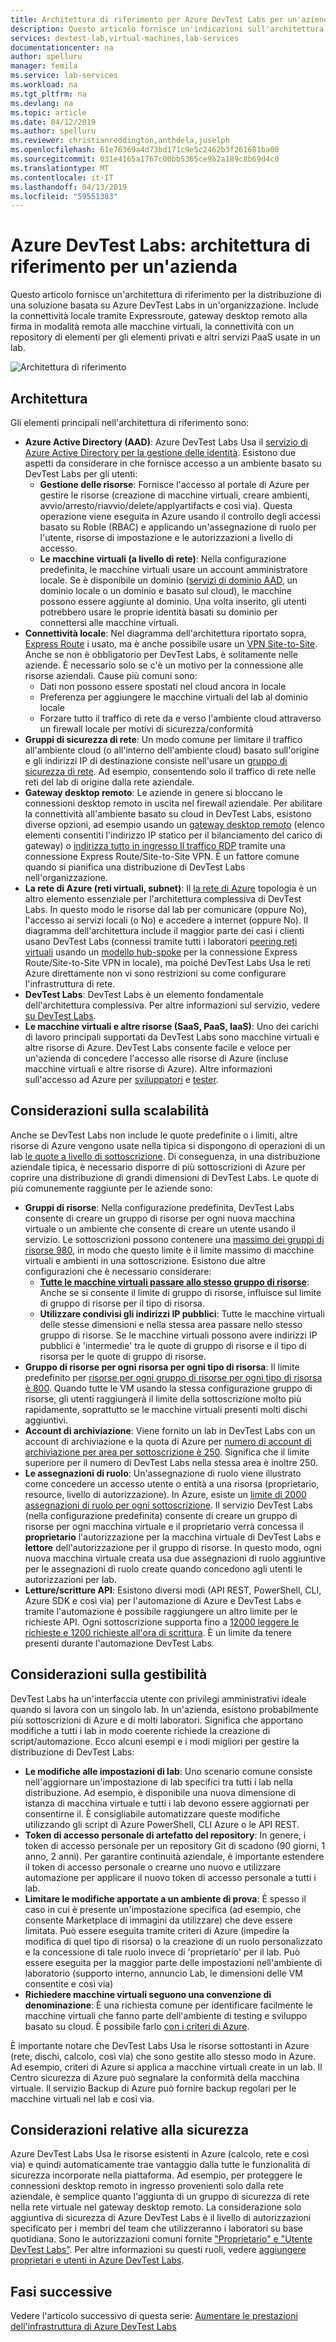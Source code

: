 ```yaml
---
title: Architettura di riferimento per Azure DevTest Labs per un'azienda
description: Questo articolo fornisce un'indicazioni sull'architettura di riferimento per Azure DevTest Labs in un'organizzazione.
services: devtest-lab,virtual-machines,lab-services
documentationcenter: na
author: spelluru
manager: femila
ms.service: lab-services
ms.workload: na
ms.tgt_pltfrm: na
ms.devlang: na
ms.topic: article
ms.date: 04/12/2019
ms.author: spelluru
ms.reviewer: christianreddington,anthdela,juselph
ms.openlocfilehash: 61e76369a4d73bd171c9e5c2462b3f261681ba00
ms.sourcegitcommit: 031e4165a1767c00bb5365ce9b2a189c8b69d4c0
ms.translationtype: MT
ms.contentlocale: it-IT
ms.lasthandoff: 04/13/2019
ms.locfileid: "59551383"
---
```

# <a name="azure-devtest-labs---reference-architecture-for-an-enterprise"></a>Azure DevTest Labs: architettura di riferimento per un'azienda
Questo articolo fornisce un'architettura di riferimento per la distribuzione di una soluzione basata su Azure DevTest Labs in un'organizzazione. Include la connettività locale tramite Expressroute, gateway desktop remoto alla firma in modalità remota alle macchine virtuali, la connettività con un repository di elementi per gli elementi privati e altri servizi PaaS usate in un lab.

![Architettura di riferimento](./media/devtest-lab-reference-architecture/reference-architecture.png)

## <a name="architecture"></a>Architettura
Gli elementi principali nell'architettura di riferimento sono:

- **Azure Active Directory (AAD)**: Azure DevTest Labs Usa il [servizio di Azure Active Directory per la gestione delle identità](../active-directory/fundamentals/active-directory-whatis.md). Esistono due aspetti da considerare in che fornisce accesso a un ambiente basato su DevTest Labs per gli utenti:
    - **Gestione delle risorse**:  Fornisce l'accesso al portale di Azure per gestire le risorse (creazione di macchine virtuali, creare ambienti, avvio/arresto/riavvio/delete/applyartifacts e così via). Questa operazione viene eseguita in Azure usando il controllo degli accessi basato su Roble (RBAC) e applicando un'assegnazione di ruolo per l'utente, risorse di impostazione e le autorizzazioni a livello di accesso.
    - **Le macchine virtuali (a livello di rete)**:  Nella configurazione predefinita, le macchine virtuali usare un account amministratore locale.  Se è disponibile un dominio ([servizi di dominio AAD](../active-directory-domain-services/active-directory-ds-overview.md), un dominio locale o un dominio e basato sul cloud), le macchine possono essere aggiunte al dominio. Una volta inserito, gli utenti potrebbero usare le proprie identità basati su dominio per connettersi alle macchine virtuali.
- **Connettività locale**: Nel diagramma dell'architettura riportato sopra, [Express Route](../expressroute/expressroute-introduction.md) i usato, ma è anche possibile usare un [VPN Site-to-Site](../vpn-gateway/vpn-gateway-about-vpn-gateway-settings.md). Anche se non è obbligatorio per DevTest Labs, è solitamente nelle aziende. È necessario solo se c'è un motivo per la connessione alle risorse aziendali. Cause più comuni sono: 
    - Dati non possono essere spostati nel cloud ancora in locale
    - Preferenza per aggiungere le macchine virtuali del lab al dominio locale
    - Forzare tutto il traffico di rete da e verso l'ambiente cloud attraverso un firewall locale per motivi di sicurezza/conformità
- **Gruppi di sicurezza di rete**: Un modo comune per limitare il traffico all'ambiente cloud (o all'interno dell'ambiente cloud) basato sull'origine e gli indirizzi IP di destinazione consiste nell'usare un [gruppo di sicurezza di rete](../virtual-network/security-overview.md). Ad esempio, consentendo solo il traffico di rete nelle reti del lab di origine dalla rete aziendale.
- **Gateway desktop remoto**:  Le aziende in genere si bloccano le connessioni desktop remoto in uscita nel firewall aziendale. Per abilitare la connettività all'ambiente basato su cloud in DevTest Labs, esistono diverse opzioni, ad esempio usando un [gateway desktop remoto](/windows-server/remote/remote-desktop-services/desktop-hosting-logical-architecture) (elenco elementi consentiti l'indirizzo IP statico per il bilanciamento del carico di gateway) o [indirizza tutto in ingresso Il traffico RDP](../vpn-gateway/vpn-gateway-forced-tunneling-rm.md) tramite una connessione Express Route/Site-to-Site VPN. È un fattore comune quando si pianifica una distribuzione di DevTest Labs nell'organizzazione.
- **La rete di Azure (reti virtuali, subnet)**:  Il [la rete di Azure](../networking/networking-overview.md) topologia è un altro elemento essenziale per l'architettura complessiva di DevTest Labs. In questo modo le risorse dal lab per comunicare (oppure No), l'accesso ai servizi locali (o No) e accedere a internet (oppure No). Il diagramma dell'architettura include il maggior parte dei casi i clienti usano DevTest Labs (connessi tramite tutti i laboratori [peering reti virtuali](../virtual-network/virtual-network-peering-overview.md) usando un [modello hub-spoke](/architecture/reference-architectures/hybrid-networking/hub-spoke) per la connessione Express Route/Site-to-Site VPN in locale), ma poiché DevTest Labs Usa le reti Azure direttamente non vi sono restrizioni su come configurare l'infrastruttura di rete.
- **DevTest Labs**:  DevTest Labs è un elemento fondamentale dell'architettura complessiva. Per altre informazioni sul servizio, vedere [su DevTest Labs](devtest-lab-overview.md).
- **Le macchine virtuali e altre risorse (SaaS, PaaS, IaaS)**:  Uno dei carichi di lavoro principali supportati da DevTest Labs sono macchine virtuali e altre risorse di Azure.  DevTest Labs consente facile e veloce per un'azienda di concedere l'accesso alle risorse di Azure (incluse macchine virtuali e altre risorse di Azure).  Altre informazioni sull'accesso ad Azure per [sviluppatori](devtest-lab-developer-lab.md) e [tester](devtest-lab-test-env.md).

## <a name="scalability-considerations"></a>Considerazioni sulla scalabilità
Anche se DevTest Labs non include le quote predefinite o i limiti, altre risorse di Azure vengono usate nella tipica si dispongono di operazioni di un lab [le quote a livello di sottoscrizione](../azure-subscription-service-limits.md). Di conseguenza, in una distribuzione aziendale tipica, è necessario disporre di più sottoscrizioni di Azure per coprire una distribuzione di grandi dimensioni di DevTest Labs. Le quote di più comunemente raggiunte per le aziende sono:

- **Gruppi di risorse**:  Nella configurazione predefinita, DevTest Labs consente di creare un gruppo di risorse per ogni nuova macchina virtuale o un ambiente che consente di creare un utente usando il servizio. Le sottoscrizioni possono contenere una [massimo dei gruppi di risorse 980](../azure-subscription-service-limits.md#subscription-limits---azure-resource-manager), in modo che questo limite è il limite massimo di macchine virtuali e ambienti in una sottoscrizione. Esistono due altre configurazioni che è necessario considerare:
    - **[Tutte le macchine virtuali passare allo stesso gruppo di risorse](resource-group-control.md)**:  Anche se si consente il limite di gruppo di risorse, influisce sul limite di gruppo di risorse per il tipo di risorsa.
    - **Utilizzare condivisi gli indirizzi IP pubblici**:  Tutte le macchine virtuali delle stesse dimensioni e nella stessa area passare nello stesso gruppo di risorse. Se le macchine virtuali possono avere indirizzi IP pubblici è 'intermedie' tra le quote di gruppo di risorse e il tipo di risorsa per le quote di gruppo di risorse. 
- **Gruppo di risorse per ogni risorsa per ogni tipo di risorsa**: Il limite predefinito per [risorse per ogni gruppo di risorse per ogni tipo di risorsa è 800](../azure-subscription-service-limits.md#resource-group-limits).  Quando tutte le VM usando la stessa configurazione gruppo di risorse, gli utenti raggiungerà il limite della sottoscrizione molto più rapidamente, soprattutto se le macchine virtuali presenti molti dischi aggiuntivi.
- **Account di archiviazione**: Viene fornito un lab in DevTest Labs con un account di archiviazione e la quota di Azure per [numero di account di archiviazione per area per sottoscrizione è 250](../azure-subscription-service-limits.md#storage-limits). Significa che il limite superiore per il numero di DevTest Labs nella stessa area è inoltre 250.
- **Le assegnazioni di ruolo**: Un'assegnazione di ruolo viene illustrato come concedere un accesso utente o entità a una risorsa (proprietario, resource, livello di autorizzazione). In Azure, esiste un [limite di 2000 assegnazioni di ruolo per ogni sottoscrizione](../azure-subscription-service-limits.md#role-based-access-control-limits). Il servizio DevTest Labs (nella configurazione predefinita) consente di creare un gruppo di risorse per ogni macchina virtuale e il proprietario verrà concessa il **proprietario** l'autorizzazione per la macchina virtuale di DevTest Labs e **lettore** dell'autorizzazione per il gruppo di risorse.  In questo modo, ogni nuova macchina virtuale creata usa due assegnazioni di ruolo aggiuntive per le assegnazioni di ruolo create quando concedono agli utenti le autorizzazioni per lab.
- **Letture/scritture API**: Esistono diversi modi (API REST, PowerShell, CLI, Azure SDK e così via) per l'automazione di Azure e DevTest Labs e tramite l'automazione è possibile raggiungere un altro limite per le richieste API. Ogni sottoscrizione supporta fino a [12000 leggere le richieste e 1200 richieste all'ora di scrittura](../azure-resource-manager/resource-manager-request-limits.md).  È un limite da tenere presenti durante l'automazione DevTest Labs.

## <a name="manageability-considerations"></a>Considerazioni sulla gestibilità
DevTest Labs ha un'interfaccia utente con privilegi amministrativi ideale quando si lavora con un singolo lab. In un'azienda, esistono probabilmente più sottoscrizioni di Azure e di molti laboratori. Significa che apportano modifiche a tutti i lab in modo coerente richiede la creazione di script/automazione.  Ecco alcuni esempi e i modi migliori per gestire la distribuzione di DevTest Labs:

- **Le modifiche alle impostazioni di lab**: Uno scenario comune consiste nell'aggiornare un'impostazione di lab specifici tra tutti i lab nella distribuzione. Ad esempio, è disponibile una nuova dimensione di istanza di macchina virtuale e tutti i lab devono essere aggiornati per consentirne il.  È consigliabile automatizzare queste modifiche utilizzando gli script di Azure PowerShell, CLI Azure o le API REST.  
- **Token di accesso personale di artefatto del repository**:  In genere, i token di accesso personale per un repository Git di scadono (90 giorni, 1 anno, 2 anni). Per garantire continuità aziendale, è importante estendere il token di accesso personale o crearne uno nuovo e utilizzare automazione per applicare il nuovo token di accesso personale a tutti i lab.
- **Limitare le modifiche apportate a un ambiente di prova**:  È spesso il caso in cui è presente un'impostazione specifica (ad esempio, che consente Marketplace di immagini da utilizzare) che deve essere limitata. Può essere eseguita tramite criteri di Azure (impedire la modifica di quel tipo di risorsa) o la creazione di un ruolo personalizzato e la concessione di tale ruolo invece di 'proprietario' per il lab. Può essere eseguita per la maggior parte delle impostazioni nell'ambiente di laboratorio (supporto interno, annuncio Lab, le dimensioni delle VM consentite e così via)
- **Richiedere macchine virtuali seguono una convenzione di denominazione**: È una richiesta comune per identificare facilmente le macchine virtuali che fanno parte dell'ambiente di testing e sviluppo basato su cloud. È possibile farlo [con i criteri di Azure](https://github.com/Azure/azure-policy/tree/master/samples/TextPatterns/allow-multiple-name-patterns).

È importante notare che DevTest Labs Usa le risorse sottostanti in Azure (rete, dischi, calcolo, così via) che sono gestite allo stesso modo in Azure.  Ad esempio, criteri di Azure si applica a macchine virtuali create in un lab. Il Centro sicurezza di Azure può segnalare la conformità della macchina virtuale. Il servizio Backup di Azure può fornire backup regolari per le macchine virtuali nel lab e così via. 

## <a name="security-considerations"></a>Considerazioni relative alla sicurezza
Azure DevTest Labs Usa le risorse esistenti in Azure (calcolo, rete e così via) e quindi automaticamente trae vantaggio dalla tutte le funzionalità di sicurezza incorporate nella piattaforma. Ad esempio, per proteggere le connessioni desktop remoto in ingresso provenienti solo dalla rete aziendale, è semplice quanto l'aggiunta di un gruppo di sicurezza di rete nella rete virtuale nel gateway desktop remoto. La considerazione solo aggiuntiva di sicurezza di Azure DevTest Labs è il livello di autorizzazioni specificato per i membri del team che utilizzeranno i laboratori su base quotidiana.  Sono le autorizzazioni comuni fornite ["Proprietario" e "Utente DevTest Labs"](devtest-lab-add-devtest-user.md). Per altre informazioni su questi ruoli, vedere [aggiungere proprietari e utenti in Azure DevTest Labs](devtest-lab-add-devtest-user.md).

## <a name="next-steps"></a>Fasi successive
Vedere l'articolo successivo di questa serie: [Aumentare le prestazioni dell'infrastruttura di Azure DevTest Labs](devtest-lab-guidance-scale.md)

